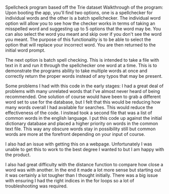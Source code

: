 Spellcheck program based off the Trie dataset
Walkthrough of the program:
Upon booting the app, you'll find two options, one is a spellchecker for individual words
and the other is a batch spellchecker.
  The individual word option will allow you to see how the checker works in terms of taking an misspelled word and suggesting up to 5 options that the word may be.
  You can also select the word you meant and skip over if you don't see the word you meant. The purpose of this functionality is to be able to 
  select the option that will replace your incorrect word. You are then returned to the initial word prompt.

  The next option is batch spell checking. This is intended to take a file with text in it and run it through the spellchecker one word at a time.
  This is to demonstrate the programs ability to take multiple words at once and correctly return the proper words instead of any typos that may
  be present. 

Some problems I had with this code in the early stages:
  I had a great deal of problems with many unrelated words that I've almost never heard of being recommended. One solution of course would have been to grab a different
  word set to use for the database, but I felt that this would be reducing how many words overall I had available for searches. This would reduce the effectiveness of the code.
  I instead took a second file that was a list of common words in the english language. I put this code up against the initial dictionary database and placed
  a higher priority on words in the common text file. This way any obscure words stay in possibility still but common words are more at the forefront 
  depending on your input of course.

  I also had an issue with getting this on a webpage. Unfortunately I was unable to get this to work to the best degree I wanted to but I am happy with the product.

  I also had great difficulty with the distance function to compare how close a word was with another. In the end it made a lot more sense but starting out it was certainly a lot
  tougher than I thought initially. There was a big issue with ensuring I had the right indices in the for loops so a lot of troubleshooting was required.
